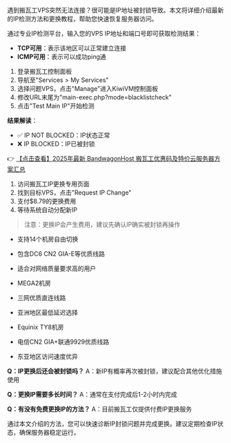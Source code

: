 
遇到搬瓦工VPS突然无法连接？很可能是IP地址被封锁导致。本文将详细介绍最新的IP检测方法和更换教程，帮助您快速恢复服务器访问。


通过专业IP检测平台，输入您的VPS IP地址和端口号即可获取检测结果：
- **TCP可用**：表示该地区可以正常建立连接
- **ICMP可用**：表示可以成功ping通

1. 登录搬瓦工控制面板
2. 导航至"Services > My Services"
3. 选择问题VPS，点击"Manage"进入KiwiVM控制面板
4. 修改URL末尾为"main-exec.php?mode=blacklistcheck"
5. 点击"Test Main IP"开始检测

**结果解读**：
- ✅ IP NOT BLOCKED：IP状态正常
- ❌ IP BLOCKED：IP已被封锁

👉 [【点击查看】2025年最新 BandwagonHost 搬瓦工优惠码及特价云服务器方案汇总](https://bit.ly/banwagon)


1. 访问搬瓦工IP更换专用页面
2. 找到目标VPS，点击"Request IP Change"
3. 支付$8.79的更换费用
4. 等待系统自动分配新IP

> 注意：更换IP会产生费用，建议先确认IP确实被封锁再操作


- 支持14个机房自由切换
- 包含DC6 CN2 GIA-E等优质线路
- 适合对网络质量要求高的用户

- MEGA2机房
- 三网优质直连线路
- 亚洲地区最低延迟选择

- Equinix TY8机房
- 电信CN2 GIA+联通9929优质线路
- 东亚地区访问速度优异


**Q：IP更换后还会被封锁吗？**
A：新IP有概率再次被封锁，建议配合其他优化措施使用

**Q：更换IP需要多长时间？**
A：通常在支付完成后1-2小时内完成

**Q：有没有免费更换IP的方法？**
A：目前搬瓦工仅提供付费IP更换服务

通过本文介绍的方法，您可以快速诊断IP封锁问题并完成更换。建议定期检查IP状态，确保服务器稳定运行。
